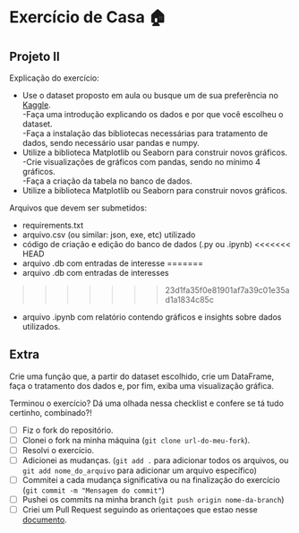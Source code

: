 # Exercício de Casa 🏠 

## Projeto II

Explicação do exercício:
- Use o dataset proposto em aula ou busque um de sua preferência no [Kaggle](https://www.kaggle.com/).<br>
-Faça uma introdução explicando os dados e por que você escolheu o dataset.<br>
-Faça a instalação das bibliotecas necessárias para tratamento de dados, sendo necessário usar pandas e numpy.<br>
- Utilize a biblioteca Matplotlib ou Seaborn para construir novos gráficos.<br>
-Crie visualizações de gráficos com pandas, sendo no mínimo 4 gráficos.<br>
-Faça a criação da tabela no banco de dados.<br>
- Utilize a biblioteca Matplotlib ou Seaborn para construir novos gráficos.<br>

Arquivos que devem ser submetidos:

- requirements.txt
- arquivo.csv (ou similar: json, exe, etc) utilizado
- código de criação e edição do banco de dados (.py ou .ipynb)
<<<<<<< HEAD
- arquivo .db com entradas de interesse
=======
- arquivo .db com entradas de interesses
>>>>>>> 23d1fa35f0e81901af7a39c01e35ad1a1834c85c
- arquivo .ipynb com relatório contendo gráficos e insights sobre dados utilizados.

## Extra

Crie uma função que, a partir do dataset escolhido, crie um DataFrame, faça o tratamento dos dados e, por fim, exiba uma visualização gráfica.

Terminou o exercício? Dá uma olhada nessa checklist e confere se tá tudo certinho, combinado?!

- [ ] Fiz o fork do repositório.
- [ ] Clonei o fork na minha máquina (`git clone url-do-meu-fork`).
- [ ] Resolvi o exercício.
- [ ] Adicionei as mudanças. (`git add .` para adicionar todos os arquivos, ou `git add nome_do_arquivo` para adicionar um arquivo específico)
- [ ] Commitei a cada mudança significativa ou na finalização do exercício (`git commit -m "Mensagem do commit"`)
- [ ] Pushei os commits na minha branch (`git push origin nome-da-branch`)
- [ ] Criei um Pull Request seguindo as orientaçoes que estao nesse [documento](https://github.com/mflilian/repo-example/blob/main/exercicios/para-casa/instrucoes-pull-request.md).
